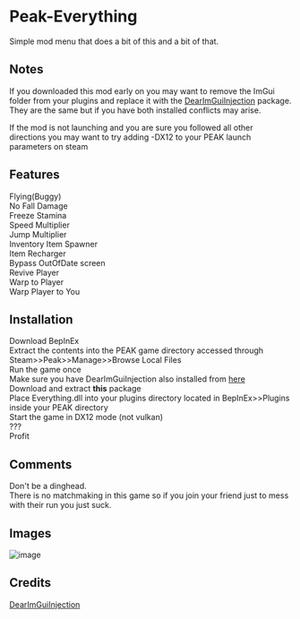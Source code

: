 # Peak-Everything
Simple mod menu that does a bit of this and a bit of that.

## Notes
If you downloaded this mod early on you may want to remove the ImGui folder from your plugins and replace it with the [DearImGuiInjection](https://thunderstore.io/c/peak/p/penswer/DearImGuiInjection/) package. They are the same but if you have both installed conflicts may arise.

If the mod is not launching and you are sure you followed all other directions you may want to try adding -DX12 to your PEAK launch parameters on steam

## Features
Flying(Buggy) \
No Fall Damage \
Freeze Stamina \
Speed Multiplier \
Jump Multiplier \
Inventory Item Spawner \
Item Recharger \
Bypass OutOfDate screen \
Revive Player \
Warp to Player \
Warp Player to You

## Installation
Download BepInEx \
Extract the contents into the PEAK game directory accessed through Steam>>Peak>>Manage>>Browse Local Files \
Run the game once \
Make sure you have DearImGuiInjection also installed from [here](https://thunderstore.io/c/peak/p/penswer/DearImGuiInjection/) \
Download and extract **this** package \
Place Everything.dll into your plugins directory located in BepInEx>>Plugins inside your PEAK directory \
Start the game in DX12 mode (not vulkan) \
??? \
Profit

## Comments
Don't be a dinghead. \
There is no matchmaking in this game so if you join your friend just to mess with their run you just suck. 

## Images
![image](https://github.com/user-attachments/assets/3dcd7015-fc74-4db7-b029-1fd4d6f382cf)

## Credits
[DearImGuiInjection](https://github.com/xiaoxiao921/DearImGuiInjection)

